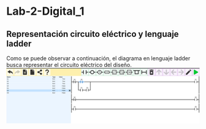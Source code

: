 # Lab-2-Digital_1
## Representación circuito eléctrico y lenguaje ladder 
Como se puede observar a continuación, el diagrama en lenguaje ladder busca representar el circuito eléctrico del diseño.
![diagrama_ladder](./diagrama_ladder.png)
